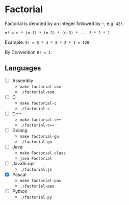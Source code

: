 # Factorial
Factorial is denoted by an integer followed by `!`, e.g. `42!`.

`n! = n * (n-1) * (n-2) * (n-3) * ... 3 * 2 * 1`

Example: `5! = 5 * 4 * 3 * 2 * 1 = 120`

By Convention `0! = 1`.

## Languages
* [ ] Assembly
    - `make factorial-asm`
    - `./factorial-asm`
* [ ] C
    - `make factorial-c`
    - `./factorial-c`
* [ ] C++
    - `make factorial-c++`
    - `./factorial-c++`
* [ ] Golang
    - `make factorial-go`
    - `./factorial-go`
* [ ] Java
    - `make Factorial.class`
    - `java Factorial`
* [ ] JavaScript
    - `./factorial.js`
* [x] Pascal
    - `make factorial-pas`
    - `./factorial-pas`
* [ ] Python
    - `./factorial.py`
